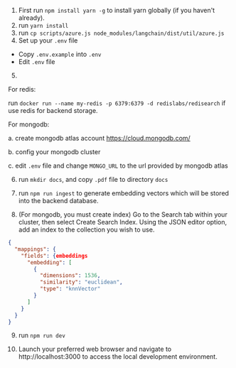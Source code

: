 1. First run `npm install yarn -g` to install yarn globally (if you haven't already).
2. run `yarn install`
3. run `cp scripts/azure.js node_modules/langchain/dist/util/azure.js`
4. Set up your `.env` file

- Copy `.env.example` into `.env`
- Edit `.env` file

5. 
For redis:

run `docker run --name my-redis -p 6379:6379 -d redislabs/redisearch` if use redis for backend storage.

For mongodb:

a. create mongodb atlas account https://cloud.mongodb.com/

b. config your mongodb cluster

c. edit `.env` file and change `MONGO_URL` to the url provided by mongodb atlas

6. run `mkdir docs`, and copy `.pdf` file to directory `docs`

7. run `npm run ingest` to generate embedding vectors which will be stored into the backend database.

8. (For mongodb, you must create index) Go to the Search tab within your cluster, then select Create Search Index. Using the JSON editor option, add an index to the collection you wish to use.
```json
{
  "mappings": {
    "fields": {embeddings
      "embedding": [
        {
          "dimensions": 1536,
          "similarity": "euclidean",
          "type": "knnVector"
        }
      ]
    }
  }
}
```

9. run `npm run dev`

10. Launch your preferred web browser and navigate to http://localhost:3000 to access the local development environment.

